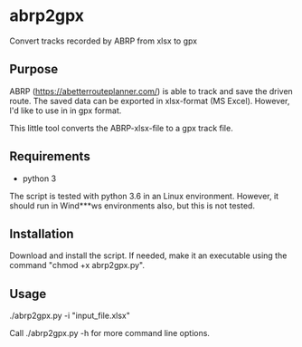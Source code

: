 # abrp2gpx
Convert tracks recorded by ABRP from xlsx to gpx

## Purpose
ABRP (https://abetterrouteplanner.com/) is able to track and save the driven route.
The saved data can be exported in xlsx-format (MS Excel).
However, I'd like to use in in gpx format.

This little tool converts the ABRP-xlsx-file to a gpx track file.

## Requirements
- python 3

The script is tested with python 3.6 in an Linux environment. However, it should run in
Wind***ws environments also, but this is not tested.

## Installation
Download and install the script. If needed, make it an executable using the command "chmod +x abrp2gpx.py".

## Usage
./abrp2gpx.py -i "input_file.xlsx"

Call
./abrp2gpx.py -h
for more command line options.

